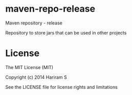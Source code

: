 maven-repo-release
==================
Maven repository - release

Repository to store jars that can be used in other projects

License
==========
The MIT License (MIT)

Copyright (c) 2014 Hariram S

See the LICENSE file for license rights and limitations 

